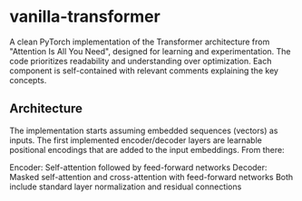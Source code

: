 # vanilla-transformer

A clean PyTorch implementation of the Transformer architecture from "Attention Is All You Need", designed for learning and experimentation.
The code prioritizes readability and understanding over optimization. Each component is self-contained with relevant comments explaining the key concepts.

## Architecture
The implementation starts assuming embedded sequences (vectors) as inputs. The first implemented encoder/decoder layers are learnable positional encodings that are added to the input embeddings. From there:

Encoder: Self-attention followed by feed-forward networks
Decoder: Masked self-attention and cross-attention with feed-forward networks
Both include standard layer normalization and residual connections